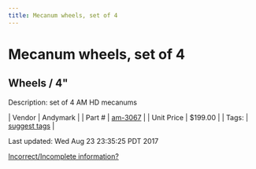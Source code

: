 ```yaml
---
title: Mecanum wheels, set of 4
---
```


# Mecanum wheels, set of 4
## Wheels / 4"
Description: 	set of 4 AM HD mecanums 

| Vendor | Andymark | 
| Part # | [am-3067](http://www.andymark.com/product-p/am-3067.htm) | 
| Unit Price | $199.00 | 
| Tags: | [suggest tags](https://docs.google.com/forms/d/e/1FAIpQLSeWyY8v3RgOty-MyWmh9U0iivNYN_molChYyS-0U-o-kOAv_g/viewform) | 

Last updated: Wed Aug 23 23:35:25 PDT 2017

 [Incorrect/Incomplete information?](https://docs.google.com/forms/d/e/1FAIpQLSeWyY8v3RgOty-MyWmh9U0iivNYN_molChYyS-0U-o-kOAv_g/viewform)